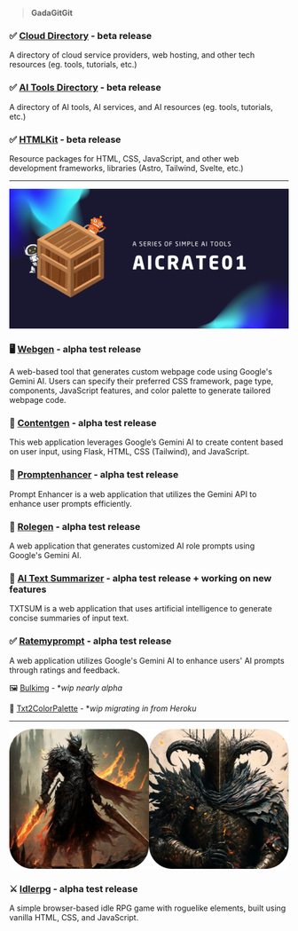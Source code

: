 > **GadaGitGit**

### :white_check_mark: [Cloud Directory](https://techwizard.club/) - **beta release**

A directory of cloud service providers, web hosting, and other tech resources (eg. tools, tutorials, etc.)

### :white_check_mark: [AI Tools Directory](https://theappshub.com/) - **beta release**

A directory of AI tools, AI services, and AI resources (eg. tools, tutorials, etc.)

### :white_check_mark: [HTMLKit](https://hizzybabe.github.io/HTMLKit/) - **beta release**

Resource packages for HTML, CSS, JavaScript, and other web development frameworks, libraries (Astro, Tailwind, Svelte, etc.)

-----------------------------------------------

![aicrate01-series](aicrate01.png)

### :desktop_computer: [Webgen](https://github.com/hizzybabe/webgen) - **alpha test release**

A web-based tool that generates custom webpage code using Google's Gemini AI. Users can specify their preferred CSS framework, page type, components, JavaScript features, and color palette to generate tailored webpage code.

### :pencil: [Contentgen](https://github.com/hizzybabe/contentgen) - **alpha test release**

This web application leverages Google’s Gemini AI to create content based on user input, using Flask, HTML, CSS (Tailwind), and JavaScript.

### :speech_balloon: [Promptenhancer](https://github.com/hizzybabe/promptenhancer) - **alpha test release**

Prompt Enhancer is a web application that utilizes the Gemini API to enhance user prompts efficiently.

### :robot: [Rolegen](https://github.com/hizzybabe/rolegen) - **alpha test release**

A web application that generates customized AI role prompts using Google's Gemini AI.

### :pencil: [AI Text Summarizer](https://github.com/hizzybabe/ez-ai-summarizer) - **alpha test release + working on new features**

TXTSUM is a web application that uses artificial intelligence to generate concise summaries of input text.

### :white_check_mark: [Ratemyprompt](https://github.com/hizzybabe/ratemyprompt) - **alpha test release**

A web application utilizes Google's Gemini AI to enhance users' AI prompts through ratings and feedback.

:framed_picture: [Bulkimg](https://github.com/hizzybabe/bulkimg) - **wip nearly alpha*

:art: [Txt2ColorPalette](https://github.com/hizzybabe/txt-2-color-palette) - **wip migrating in from Heroku*

-----------------------------------------------

![game-banner](gamebanner.png)

### :crossed_swords: [Idlerpg](https://github.com/hizzybabe/idlerpg) - **alpha test release**

A simple browser-based idle RPG game with roguelike elements, built using vanilla HTML, CSS, and JavaScript.